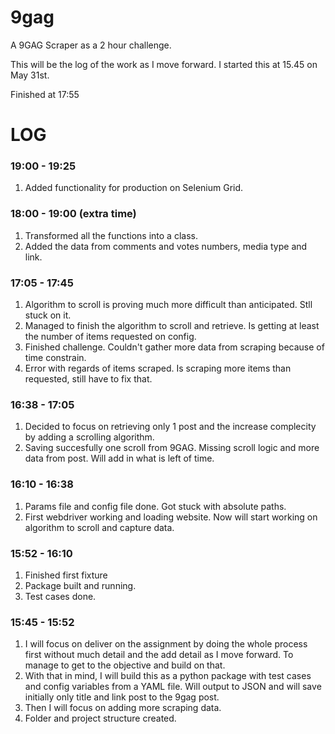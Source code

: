 # 9gag
A 9GAG Scraper as a 2 hour challenge.

This will be the log of the work as I move forward. I started this at 15.45 on May 31st.

Finished at 17:55

# LOG

### 19:00 - 19:25
1. Added functionality for production on Selenium Grid.

### 18:00 - 19:00 (extra time)
1. Transformed all the functions into a class.
2. Added the data from comments and votes numbers, media type and link.

### 17:05 - 17:45
1. Algorithm to scroll is proving much more difficult than anticipated. Stll stuck on it.
2. Managed to finish the algorithm to scroll and retrieve. Is getting at least the number of items requested on config.
3. Finished challenge. Couldn't gather more data from scraping because of time constrain.
4. Error with regards of items scraped. Is scraping more items than requested, still have to fix that.

### 16:38 - 17:05
1. Decided to focus on retrieving only 1 post and the increase complecity by adding a scrolling algorithm.
2. Saving succesfully one scroll from 9GAG. Missing scroll logic and more data from post. Will add in what is left of time.

### 16:10 - 16:38
1. Params file and config file done. Got stuck with absolute paths.
2. First webdriver working and loading website. Now will start working on algorithm to scroll and capture data.

### 15:52 - 16:10
1. Finished first fixture
2. Package built and running.
3. Test cases done.

### 15:45 - 15:52
1. I will focus on deliver on the assignment by doing the whole process first without much
detail and the add detail as I move forward. To manage to get to the objective and build on that.
2. With that in mind, I will build this as a python package with test cases and config variables
from a YAML file. Will output to JSON and will save initially only title and link post to the 9gag post.
3. Then I will focus on adding more scraping data.
4. Folder and project structure created.
